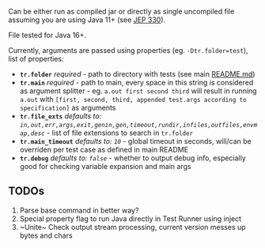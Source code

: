 Can be either run as compiled jar or directly as single uncompiled file assuming you are using Java 11+ (see [JEP 330](https://openjdk.org/jeps/330)).

File tested for Java 16+.

Currently, arguments are passed using properties (eg. `-Dtr.folder=test`), list of properties:
- **`tr.folder`** _required_ - path to directory with tests (see main [README.md](https://github.com/Nightenom/Test-Runner/blob/main/README.md))
- **`tr.main`** _required_ - path to main, every space in this string is considered as argument splitter - eg. `a.out first second third` will result in running `a.out` with `[first, second, third, appended test.args according to specification]` as arguments
- **`tr.file_exts`** _defaults to: `in,out,err,args,exit,genin,gen,timeout,rundir,infiles,outfiles,envmap,desc`_ - list of file extensions to search in `tr.folder`
- **`tr.main_timeout`** _defaults to: `10`_ - global timeout in seconds, will/can be overriden per test case as defined in main README
- **`tr.debug`** _defaults to: `false`_ - whether to output debug info, especially good for checking variable expansion and main args

## TODOs
1. Parse base command in better way?
2. Special property flag to run Java directly in Test Runner using inject
3. ~Unite~ Check output stream processing, current version messes up bytes and chars
